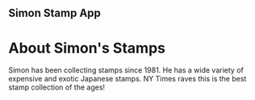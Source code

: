 Simon Stamp App
---

# About Simon's Stamps

Simon has been collecting stamps since 1981. He has a wide variety of expensive and exotic Japanese stamps.
NY Times raves this is the best stamp collection of the ages!